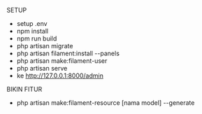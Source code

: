SETUP
- setup .env
- npm install
- npm run build
- php artisan migrate
- php artisan filament:install --panels
- php artisan make:filament-user
- php artisan serve
- ke http://127.0.0.1:8000/admin

BIKIN FITUR
- php artisan make:filament-resource [nama model] --generate